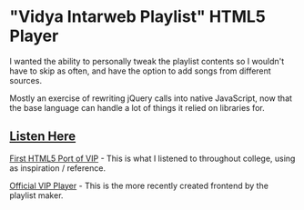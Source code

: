 "Vidya Intarweb Playlist" HTML5 Player
======================================

I wanted the ability to personally tweak the playlist contents so I wouldn't have to skip as often, and have the option to add songs from different sources.

Mostly an exercise of rewriting jQuery calls into native JavaScript, now that the base language can handle a lot of things it relied on libraries for.


[Listen Here](http://luiderek.github.io/vip-html5-player)
----------------------------------------------------------
[First HTML5 Port of VIP](http://fpgaminer.github.io/vip-html5-player) - This is what I listened to throughout college, using as inspiration / reference.

[Official VIP Player](http://vip.aersia.net/vip.swf) - This is the more recently created frontend by the playlist maker.
